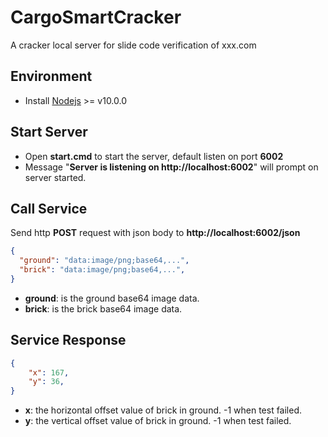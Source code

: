 # CargoSmartCracker
A cracker local server for slide code verification of xxx.com

Environment
------------
- Install [Nodejs](https://nodejs.org/) >= v10.0.0

Start Server
------------
- Open **start.cmd** to start the server, default listen on port **6002**
- Message "**Server is listening on http&#58;//localhost:6002**" will prompt on server started.

Call Service
------------
Send http **POST** request with json body to **http&#58;//localhost:6002/json**
```json
{
  "ground": "data:image/png;base64,...",
  "brick": "data:image/png;base64,...",
}
```
- **ground**: is the ground base64 image data.
- **brick**: is the brick base64 image data.

Service Response
------------
```json
{
    "x": 167,
    "y": 36,
}
```
- **x**: the horizontal offset value of brick in ground. -1 when test failed.
- **y**: the vertical offset value of brick in ground. -1 when test failed.
